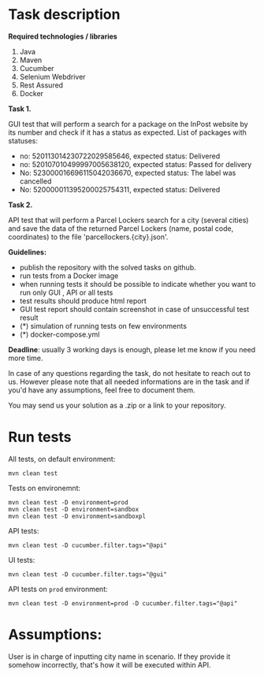 Task description
================

**Required technologies / libraries**

1. Java
2. Maven
3. Cucumber
4. Selenium Webdriver
5. Rest Assured
6. Docker

**Task 1.**

GUI test that will perform a search for a package on the InPost website by its number and check if it has a status as expected.
List of packages with statuses:
- no: 520113014230722029585646, expected status: Delivered
- no: 520107010499997005638120, expected status: Passed for delivery
- No: 523000016696115042036670, expected status: The label was cancelled
- No: 520000011395200025754311, expected status: Delivered

**Task 2.**

API test that will perform a Parcel Lockers search for a city (several cities) and save the data of the returned Parcel Lockers (name, postal code, coordinates) to the file 'parcellockers.{city}.json'.

**Guidelines:**

- publish the repository with the solved tasks on github.
- run tests from a Docker image
- when running tests it should be possible to indicate whether you want to run only GUI , API or all tests
- test results should produce html report
- GUI test report should contain screenshot in case of unsuccessful test result
- (*) simulation of running tests on few environments
- (*) docker-compose.yml

**Deadline**: usually 3 working days is enough, please let me know if you need more time.


In case of any questions regarding the task, do not hesitate to reach out to us.
However please note that all needed informations are in the task and if you'd have any assumptions, feel free to document them.

You may send us your solution as a .zip or a link to your repository.


Run tests
=========

All tests, on default environment: 

    mvn clean test

Tests on environemnt:

    mvn clean test -D environment=prod
    mvn clean test -D environment=sandbox
    mvn clean test -D environment=sandboxpl

API tests:

    mvn clean test -D cucumber.filter.tags="@api"

UI tests:

    mvn clean test -D cucumber.filter.tags="@gui"

API tests on `prod` environment:

    mvn clean test -D environment=prod -D cucumber.filter.tags="@api"


Assumptions:
============

User is in charge of inputting city name in scenario. If they provide it somehow incorrectly, that's how it will be executed within API. 